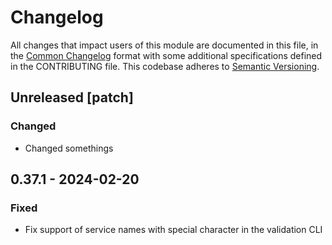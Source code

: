 # Changelog

All changes that impact users of this module are documented in this file, in the [Common Changelog](https://common-changelog.org) format with some additional specifications defined in the CONTRIBUTING file. This codebase adheres to [Semantic Versioning](https://semver.org/spec/v2.0.0.html).

## Unreleased [patch]

### Changed

- Changed somethings

## 0.37.1 - 2024-02-20

### Fixed

- Fix support of service names with special character in the validation CLI

